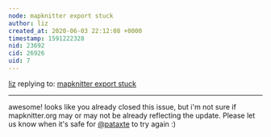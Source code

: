 ```yaml
---
node: mapknitter export stuck
author: liz
created_at: 2020-06-03 22:12:08 +0000
timestamp: 1591222328
nid: 23692
cid: 26926
uid: 7
---
```




[liz](../profile/liz) replying to: [mapknitter export stuck](../notes/pataxte/05-24-2020/mapknitter-export-stuck)

----
awesome! looks like you already closed this issue, but i'm not sure if mapknitter.org may or may not be already reflecting the update. Please let us know when it's safe for [@pataxte](/profile/pataxte) to try again :)